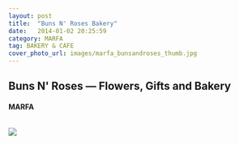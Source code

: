```yaml
---
layout: post
title:  "Buns N' Roses Bakery"
date:   2014-01-02 20:25:59
category: MARFA
tag: BAKERY & CAFE
cover_photo_url: images/marfa_bunsandroses_thumb.jpg
---
```


<div class="section-title">
	<h2>Buns N' Roses — Flowers, Gifts and Bakery</h2>
  	<h4>MARFA</h4>
  	<div class="divider-border"></div>
</div> 
<div class="column small-6">
    <p>
    </p>
<div class="column small-6">
    <img src="{{ "images/marfa_bunsandroses_large.jpg" | prepend: site.baseurl }}">
</div>   

